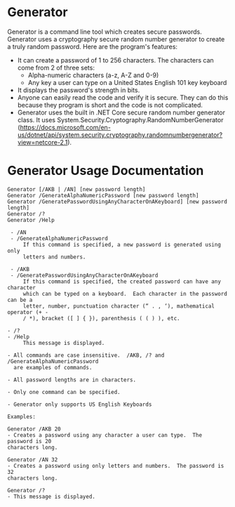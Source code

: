# Generator

Generator is a command line tool which creates secure passwords.  Generator uses a cryptography secure random number generator to create a truly random password.  Here are the program's features:

- It can create a password of 1 to 256 characters.  The characters can come from 2 of three sets:
    - Alpha-numeric characters (a-z, A-Z and 0-9)
    - Any key a user can type on a United States English 101 key keyboard
- It displays the password's strength in bits.
- Anyone can easily read the code and verify it is secure.  They can do this because they program is short and the code is not complicated.
- Generator uses the built in .NET Core secure random number generator class.  It uses System.Security.Cryptography.RandomNumberGenerator (https://docs.microsoft.com/en-us/dotnet/api/system.security.cryptography.randomnumbergenerator?view=netcore-2.1).

# Generator Usage Documentation 

```
Generator [/AKB | /AN] [new password length]
Generator /GenerateAlphaNumericPassword [new password length]
Generator /GeneratePasswordUsingAnyCharacterOnAKeyboard] [new password length]
Generator /?
Generator /Help

 - /AN
 - /GenerateAlphaNumericPassword
     If this command is specified, a new password is generated using only
     letters and numbers.  

 - /AKB
 - /GeneratePasswordUsingAnyCharacterOnAKeyboard
     If this command is specified, the created password can have any character
     which can be typed on a keyboard.  Each character in the password can be a  
     letter, number, punctuation character (“ . , ‘), mathematical operator (+ - 
     / *), bracket ([ ] { }), parenthesis ( ( ) ), etc.

- /?
- /Help
     This message is displayed.

- All commands are case insensitive.  /AKB, /? and /GenerateAlphaNumericPassword
  are examples of commands.

- All password lengths are in characters.

- Only one command can be specified.  

- Generator only supports US English Keyboards

Examples:

Generator /AKB 20
- Creates a password using any character a user can type.  The password is 20
characters long.

Generator /AN 32
- Creates a password using only letters and numbers.  The password is 32
characters long.

Generator /?
- This message is displayed.
 ```